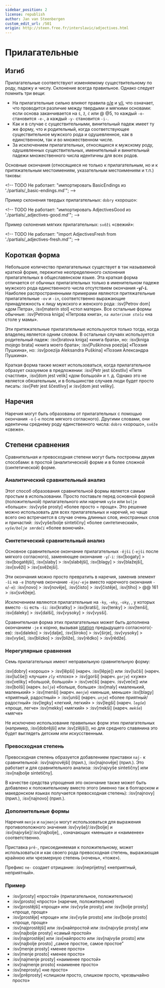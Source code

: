```yaml
---
sidebar_position: 2
license: republish
author: Jan van Steenbergen
custom_edit_url: /501
origin: http://steen.free.fr/interslavic/adjectives.html
---
```


# Прилагательные

## Изгиб

Прилагательные соответствуют изменяемому существительному по роду, падежу и числу. Склонение всегда правильное. Однако следует помнить три вещи:

- На прилагательные сильно влияют правила [o/e][1] и [y/i][2], что означает, что проводится различие между твердыми и мягкими основами: если основа заканчивается на `š`, `ž`, `č`  или @ @5, то каждый `-o-` становится `-e-`, а каждый `-y-` становится `-i-`.
- Как и в случае с существительными, винительный падеж имеет ту же форму, что и родительный, когда соответствующее существительное мужского рода и одушевленное, как в единственном, так и во множественном числе.
- За исключением прилагательных, относящихся к мужскому роду, одушевленных существительных, именительный и винительный падежи множественного числа идентичны для всех родов.

Основные окончания (относящиеся не только к прилагательным, но и к притяжательным местоимениям, указательным местоимениям и т.п.) таковы:

\<!-- TODO Не работает: "импортировать BasicEndings из './partials/\_basic-endings.md'"; -->

Пример склонения твердых прилагательных: `dobry` «хорошо»:

\<!-- TODO Не работает: "импортировать AdjectivesGood из './partials/\_adjectives-good.md'"; -->

Пример склонения мягких прилагательных: `svěži` «свежий»:

\<!-- TODO Не работает: "import AdjectivesFresh from './partials/\_adjectives-fresh.md'"; -->

## Короткая форма

Небольшое количество прилагательных существует в так называемой краткой форме, пережитке неопределенного склонения прилагательных в общеславянском языке. Эта краткая форма отличается от обычных прилагательных только в именительном падеже мужского рода единственного числа отсутствием окончания **-`y`/-`i`**. Наиболее распространенными примерами являются притяжательные прилагательные `-ov` и `-in`, соответственно выражающие принадлежность к лицу мужского и женского рода: :isv[Petrov dom] «дом Петра», :isv[materin stol] «стол матери». Все остальные формы обычные: :isv[Petrova kniga] «Петрова книга», _`na materinom stolu`_ «на столе у ​​мамы».

Эти притяжательные прилагательные используются только тогда, когда владелец является одним словом. В остальных случаях используется родительный падеж: :isv[bratova kniga] «книга брата», но: :isv[kniga mojego brata] «книга моего брата»; :isv[Puškinova poezija] «Поэзия Пушкина», но: :isv[poezija Aleksandra Puškina] «Поэзия Александра Пушкина».

Краткая форма также может использоваться, когда прилагательное образует сказуемое в предложении: :isv[Petr jest ščestliv] «Петя счастлив», :isv[dom jest velik] «дом большой» и т. д. Однако это не является обязательным, и в большинстве случаев люди будет просто писать: :isv[Petr jest ščestlivy] и :isv[dom jest veliky].

## Наречия

Наречия могут быть образованы от прилагательных с помощью окончания `-o` (`-e` после мягкого согласного). Другими словами, они идентичны среднему роду единственного числа: `dobro` «хорошо», `svěže` «свеже».

## Степени сравнения

Сравнительная и превосходная степени могут быть построены двумя способами: в простой (аналитической) форме и в более сложной (синтетической) форме.

### Аналитический сравнительный анализ

Этот способ образования сравнительной формы является самым простым в использовании. Просто поставьте перед основной формой (положительной) прилагательного или наречия `vyše` или `bolje` «больше»: :isv[vyše prosty] «более просто = проще». Это решение можно использовать для всех прилагательных и наречий, но чаще всего оно встречается в случае очень длинных слов, иностранных слов и причастий: :isv[vyše/bolje sintetičny] «более синтетический», _`vyše/bolje smrdeči`_ «более вонючий».

### Синтетический сравнительный анализ

Основное сравнительное окончание прилагательных `-ějši` (`-ejši` после мягкого согласного), заменяющее окончание `-y`/`-i`: :isv[bogaty] > :isv[bogatějši], :isv[slaby]  > :isv[slabějši], :isv[blagy]  > :isv[blažejši], :isv[svěži]  > :isv[svěžejši].

Эти окончания можно просто превратить в наречия, заменив элемент `-ši` на `-e` (получив окончание `-ěje/-eje` вместо наречного окончания `-o`/`-e`): :isv[novo] > :isv[nověje], :isv[čisto]  > :isv[čistěje], :isv[tiho]  > @@ 161 > :isv[svěžeje].

Исключением являются прилагательные на `-ky`, `-eky`, `-oky`, , у которых вместо `-ši` есть `-ši`: :isv[kratky] > :isv[kratši], :isv[tenky]  > :isv[tenši], :isv[daleky]  > :isv[dalši], :isv[vysoky]  > :isv[vysši].

Сравнительная форма этих прилагательных может быть дополнена окончанием `-je` к корню, вызывая [iotation][3] предыдущего согласного(-ев): :isv[daleko] > :isv[dalje], :isv[široko]  > :isv[širje], :isv[vysoky]  > :isv[vyše], :isv[blizko]  > :isv[bliže], :isv[rědko]  > :isv[rědže].

### Нерегулярные сравнения

Семь прилагательных имеют неправильную сравнительную форму:

:isv[dobry] «хорошо» > :isv[lěpši] (нареч. :isv[lěpje]) или :isv[lučši] (нареч. :isv[lučše]) «лучше»
_`zly`_ «плохо» > :isv[gorši] (нареч. _`gorje`_) «хуже»
:isv[veliky] «большой, большой» > :isv[večši] (нареч. :isv[veče]) или :isv[bolši] (нареч. _`bolje`_) «больше, больше»
:isv[maly] «маленький, маленький» > :isv[menši] (нареч. _`menje`_) «меньше, меньше»
:isv[blagy] «приятный, радостный» > :isv[unši] (нареч. _`unje`_) «более приятный/радостный»
:isv[legky] «легкий, легкий» > :isv[legši] (нареч. _`legše`_) «проще, легче»
:isv[mekky] «мягкий» > :isv[mekši] (нареч. _`mekše`_) «мягче»

Не исключено использование правильных форм этих прилагательных (например, :isv[dobrějši] или :isv[zlějši]), но для среднего славянина это будет выглядеть детским или искусственным.

### Превосходная степень

Превосходная степень образуется добавлением приставки `naj-` к сравнительной: :isv[najnovějši] (прил.), :isv[najnověje] (прил.). Это работает и для сравнительного анализа: :isv[najvyše sintetičny] или :isv[najbolje sintetičny].

В качестве средства упрощения это окончание также может быть добавлено к положительному вместо этого (именно так в болгарском и македонском языках получается превосходная степень): :isv[najnovy] (прил.), :isv[najnovo] (прил.).

### Дополнительные формы

Наречия `menje` и `najmenje` могут использоваться для выражения противоположного значения :isv[vyše]/:isv[bolje]  и :isv[najvyše]/:isv[najbolje], , означающих «меньше» и «наименее» соответственно.

Приставка `prě-`, присоединяемая к положительному, может использоваться и как своего рода превосходная степень, выражающая крайнюю или чрезмерную степень («очень», «тоже»).

Префикс `ne-` создает отрицание: :isv[neprijetny] «неприятный, неприятный».

### Пример

- :isv[prosty] «простой» (прилагательное, положительное)
- :isv[prosto] «просто» (наречие, положительное)
- :isv[prostějši] «проще» или :isv[vyše prosty] или :isv[bolje prosty] «проще, проще»
- :isv[prostěje] «проще» или :isv[vyše prosto] или :isv[bolje prosto] «проще, проще»
- :isv[najprostějši] или :isv\[найпростой или :isv[najvyše prosty] или :isv[najbolje prosty] «самый простой»
- :isv[najprostěje] или :isv\[найпросто или :isv[najvyše prosto] или :isv[najbolje prosto] „самое простое, самое простое”
- :isv[menje prosty] «менее просто»
- :isv[menje prosto] «менее просто»
- :isv[najmenje prosty] «наименее простой»
- :isv[najmenje prosto] «наименее просто»
- :isv[neprosty] «не просто»
- :isv[prěprosty] «слишком просто, слишком просто, чрезвычайно просто»

[1]: ../phonology.md#o

[2]: ../phonology.md#y

[3]: ../phonology.md#iotation

